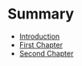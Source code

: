 # Summary

* [Introduction](README.md)
* [First Chapter](chapter1.md)
* [Second Chapter](second-chapter-interface.md)

